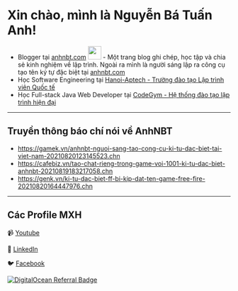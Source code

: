 # Xin chào, mình là Nguyễn Bá Tuấn Anh!</h2>
- Blogger tại [anhnbt.com](https://www.anhnbt.com/) <img src="https://media.giphy.com/media/WUlplcMpOCEmTGBtBW/giphy.gif" width="30"> - Một trang blog ghi chép, học tập và chia sẻ kinh nghiệm về lập trình. Ngoài ra mình là người sáng lập ra công cụ tạo tên ký tự đặc biệt tại [anhnbt.com](https://www.anhnbt.com/ky-tu-dac-biet)
- Học Software Engineering tại [Hanoi-Aptech - Trường đào tạo Lập trình viên Quốc tế](https://aptech.vn/)
- Học Full-stack Java Web Developer tại [CodeGym - Hệ thống đào tạo lập trình hiện đại](https://codegym.vn/)

----------

## Truyền thông báo chí nói về AnhNBT

- https://gamek.vn/anhnbt-nguoi-sang-tao-cong-cu-ki-tu-dac-biet-tai-viet-nam-20210820123145523.chn
- https://cafebiz.vn/tao-chat-rieng-trong-game-voi-1001-ki-tu-dac-biet-anhnbt-20210819183217058.chn
- https://genk.vn/ki-tu-dac-biet-ff-bi-kip-dat-ten-game-free-fire-20210820164447976.chn

----------
## Các Profile MXH

📹 [Youtube](https://www.youtube.com/channel/UCKoiCMAQotSZf-_zwSxlSjw)

🔗 [LinkedIn](https://www.linkedin.com/in/anhnbt/)

🐦 [Facebook](https://www.facebook.com/anhnbtdotcom/)


[![DigitalOcean Referral Badge](https://web-platforms.sfo2.cdn.digitaloceanspaces.com/WWW/Badge%201.svg)](https://www.digitalocean.com/?refcode=07065ef52346&utm_campaign=Referral_Invite&utm_medium=Referral_Program&utm_source=badge)
